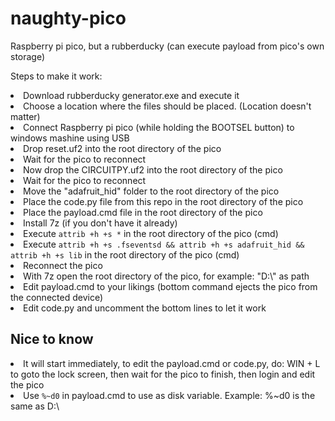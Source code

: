 # naughty-pico
Raspberry pi pico, but a rubberducky (can execute payload from pico's own storage)

<p>Steps to make it work:</p>
<li>Download rubberducky generator.exe and execute it</li>
<li>Choose a location where the files should be placed. (Location doesn't matter)</li>
<li>Connect Raspberry pi pico (while holding the BOOTSEL button) to windows mashine using USB</li>
<li>Drop reset.uf2 into the root directory of the pico</li>
<li>Wait for the pico to reconnect</li>
<li>Now drop the CIRCUITPY.uf2 into the root directory of the pico</li>
<li>Wait for the pico to reconnect</li>
<li>Move the "adafruit_hid" folder to the root directory of the pico</li>
<li>Place the code.py file from this repo in the root directory of the pico</li>
<li>Place the payload.cmd file in the root directory of the pico</li>
<li>Install 7z (if you don't have it already)</li>
<li>Execute <code>attrib +h +s *</code> in the root directory of the pico (cmd)</li>
<li>Execute <code>attrib +h +s .fseventsd && attrib +h +s adafruit_hid && attrib +h +s lib</code> in the root directory of the pico (cmd)</li>
<li>Reconnect the pico</li>
<li>With 7z open the root directory of the pico, for example: "D:\" as path</li>
<li>Edit payload.cmd to your likings (bottom command ejects the pico from the connected device)</li>
<li>Edit code.py and uncomment the bottom lines to let it work</li>

<h2>Nice to know</h2>
<li>It will start immediately, to edit the payload.cmd or code.py, do: WIN + L to goto the lock screen, then wait for the pico to finish, then login and edit the pico</li>
<li>Use <code>%~d0</code> in payload.cmd to use as disk variable. Example: %~d0 is the same as D:\</li>
